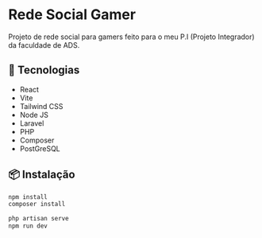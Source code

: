 # Rede Social Gamer

Projeto de rede social para gamers feito para o meu P.I (Projeto Integrador) da faculdade de ADS.

## 🚀 Tecnologias

- React
- Vite
- Tailwind CSS
- Node JS
- Laravel
- PHP
- Composer
- PostGreSQL

## 📦 Instalação

```bash
npm install
composer install

php artisan serve
npm run dev
```
